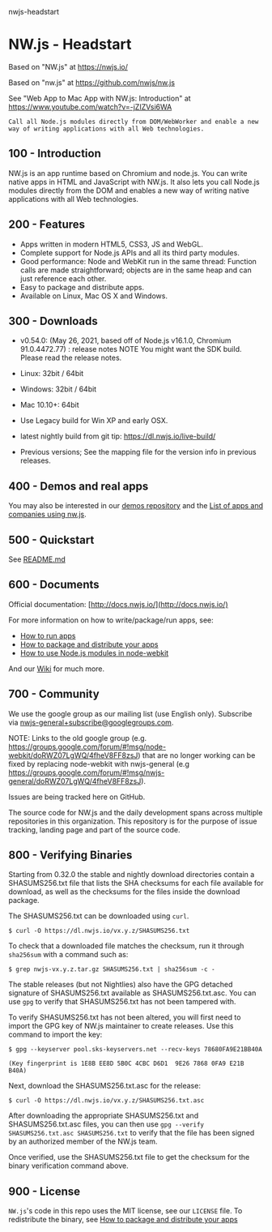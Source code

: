 nwjs-headstart
# NW.js - Headstart

Based on "NW.js" at https://nwjs.io/

Based on "nw.js" at https://github.com/nwjs/nw.js

See "Web App to Mac App with NW.js: Introduction" at https://www.youtube.com/watch?v=-jZIZVsi6WA

```Call all Node.js modules directly from DOM/WebWorker and enable a new way of writing applications with all Web technologies.```

## 100 - Introduction

NW.js is an app runtime based on Chromium and node.js. You can write native apps in HTML and JavaScript with NW.js. It also lets you call Node.js modules directly from the DOM and enables a new way of writing native applications with all Web technologies.

## 200 - Features

- Apps written in modern HTML5, CSS3, JS and WebGL.
- Complete support for Node.js APIs and all its third party modules.
- Good performance: Node and WebKit run in the same thread: Function calls are made straightforward; objects are in the same heap and can just reference each other.
- Easy to package and distribute apps.
- Available on Linux, Mac OS X and Windows.

## 300 - Downloads

- v0.54.0: (May 26, 2021, based off of Node.js v16.1.0, Chromium 91.0.4472.77) : release notes
NOTE You might want the SDK build. Please read the release notes.

- Linux: 32bit / 64bit

- Windows: 32bit / 64bit

- Mac 10.10+: 64bit

- Use Legacy build for Win XP and early OSX.

- latest nightly build from git tip: https://dl.nwjs.io/live-build/

- Previous versions; See the mapping file for the version info in previous releases.

## 400 - Demos and real apps

You may also be interested in our [demos repository](https://github.com/zcbenz/nw-sample-apps) and the [List of apps and companies using nw.js](https://github.com/nwjs/nw.js/wiki/List-of-apps-and-companies-using-nw.js).

## 500 - Quickstart

See [README.md](./500/README.md)

## 600 - Documents
Official documentation: [http://docs.nwjs.io/](http://docs.nwjs.io/)

For more information on how to write/package/run apps, see:

- [How to run apps](https://github.com/nwjs/nw.js/wiki/How-to-run-apps)
- [How to package and distribute your apps](https://github.com/nwjs/nw.js/wiki/How-to-package-and-distribute-your-apps)
- [How to use Node.js modules in node-webkit](https://github.com/nwjs/nw.js/wiki/Using-Node-modules)

And our [Wiki](https://github.com/nwjs/nw.js/wiki) for much more.

## 700 - Community

We use the google group as our mailing list (use English only). Subscribe via nwjs-general+subscribe@googlegroups.com.

NOTE: Links to the old google group (e.g. https://groups.google.com/forum/#!msg/node-webkit/doRWZ07LgWQ/4fheV8FF8zsJ) that are no longer working can be fixed by replacing node-webkit with nwjs-general (e.g https://groups.google.com/forum/#!msg/nwjs-general/doRWZ07LgWQ/4fheV8FF8zsJ).

Issues are being tracked here on GitHub.

The source code for NW.js and the daily development spans across multiple repositories in this organization. This repository is for the purpose of issue tracking, landing page and part of the source code.

## 800 - Verifying Binaries

Starting from 0.32.0 the stable and nightly download directories contain a SHASUMS256.txt
file that lists the SHA checksums for each file available for download, as well as the
checksums for the files inside the download package.

The SHASUMS256.txt can be downloaded using `curl`.

```console
$ curl -O https://dl.nwjs.io/vx.y.z/SHASUMS256.txt
```

To check that a downloaded file matches the checksum, run
it through `sha256sum` with a command such as:

```console
$ grep nwjs-vx.y.z.tar.gz SHASUMS256.txt | sha256sum -c -
```

The stable releases (but not Nightlies) also have the GPG detached
signature of SHASUMS256.txt available as SHASUMS256.txt.asc. You can use `gpg`
to verify that SHASUMS256.txt has not been tampered with.

To verify SHASUMS256.txt has not been altered, you will first need to import
the GPG key of NW.js maintainer to create releases.
Use this command to import the key:

```console
$ gpg --keyserver pool.sks-keyservers.net --recv-keys 78680FA9E21BB40A
```
```
(Key fingerprint is 1E8B EE8D 5B0C 4CBC D6D1  9E26 7868 0FA9 E21B B40A)
```

Next, download the SHASUMS256.txt.asc for the release:

```console
$ curl -O https://dl.nwjs.io/vx.y.z/SHASUMS256.txt.asc
```

After downloading the appropriate SHASUMS256.txt and SHASUMS256.txt.asc files,
you can then use `gpg --verify SHASUMS256.txt.asc SHASUMS256.txt` to verify
that the file has been signed by an authorized member of the NW.js team.

Once verified, use the SHASUMS256.txt file to get the checksum for
the binary verification command above.

## 900 - License

`NW.js`'s code in this repo uses the MIT license, see our `LICENSE` file. To redistribute the binary, see [How to package and distribute your apps](https://github.com/nwjs/nw.js/wiki/How-to-package-and-distribute-your-apps)
